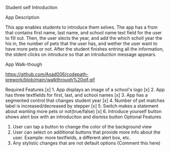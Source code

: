 Student self Introduction

App Description

This app enables students to introduce them selves. The app has a from that contains first name, last name, and school name text field for the user to fill out. Then, the user slects the year, and add the which scholl year the his in, the number of pets that the user has, and wether the user want to have more pets or not. After the student finishes entring all the information, the stdent clicks on introduce so that an introduction message appears.

App Walk-though

https://github.com/Asad006/codepath-prework/blob/main/walkthrough%20gif.gif

Required Features
[x] 1. App displays an image of a school's logo
[x] 2. App has three textfields for first, last, and school names
[x] 3. App has a segmented control that changes student year
[x] 4. Number of pet matches label is increased/decreased by stepper
[x] 5. Switch makes a statement about wanting more pets or not(true/false)
[x] 6. Introduce yourself button shows alert box with an introduciton and dismiss button
Optional Features
1. User can tap a button to change the color of the background view
3. User can select on additional buttons that provide more info about the user. Example: more textfields, a different alert box, etc.
4. Any stylistic changes that are not default options (Comment this here)
